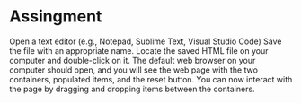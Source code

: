 # Assingment
Open a text editor (e.g., Notepad, Sublime Text, Visual Studio Code) 
Save the file with an appropriate name.
Locate the saved HTML file on your computer and double-click on it.
The default web browser on your computer should open, and you will see the web page with the two containers, populated items, and the reset button.
You can now interact with the page by dragging and dropping items between the containers.
